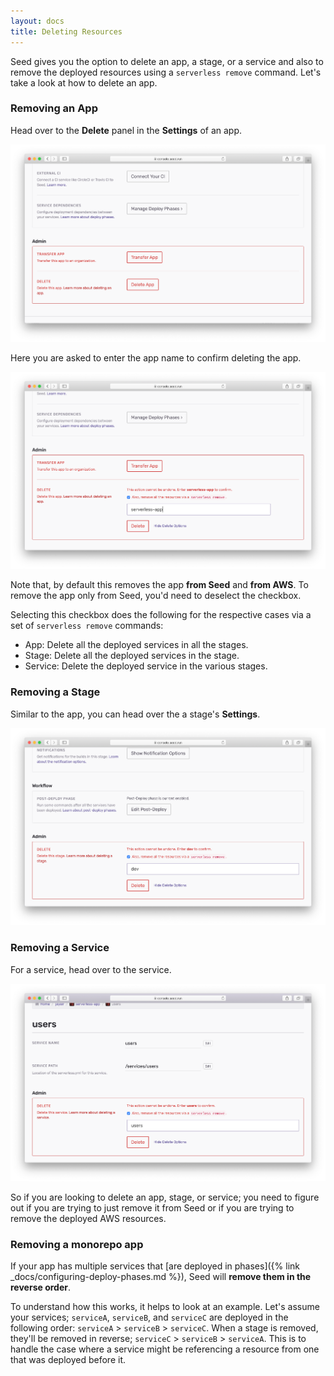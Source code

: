 ```yaml
---
layout: docs
title: Deleting Resources
---
```


Seed gives you the option to delete an app, a stage, or a service and also to remove the deployed resources using a `serverless remove` command. Let's take a look at how to delete an app.

### Removing an App

Head over to the **Delete** panel in the **Settings** of an app.

![Delete panel in app settings](/assets/docs/deleting-resources/delete-panel-in-app-settings.png)

Here you are asked to enter the app name to confirm deleting the app.

![App name to confirm deleting app](/assets/docs/deleting-resources/app-name-to-confirm-deleting-app.png)

Note that, by default this removes the app **from Seed** and **from AWS**. To remove the app only from Seed, you'd need to deselect the checkbox.

Selecting this checkbox does the following for the respective cases via a set of `serverless remove` commands:

- App: Delete all the deployed services in all the stages.
- Stage: Delete all the deployed services in the stage.
- Service: Delete the deployed service in the various stages.

### Removing a Stage

Similar to the app, you can head over the a stage's **Settings**.

![Removing a stage](/assets/docs/deleting-resources/removing-a-stage.png)

### Removing a Service

For a service, head over to the service.

![Removing a service](/assets/docs/deleting-resources/removing-a-serivce.png)

So if you are looking to delete an app, stage, or service; you need to figure out if you are trying to just remove it from Seed or if you are trying to remove the deployed AWS resources.

### Removing a monorepo app

If your app has multiple services that [are deployed in phases]({% link _docs/configuring-deploy-phases.md %}), Seed will **remove them in the reverse order**.

To understand how this works, it helps to look at an example. Let's assume your services; `serviceA`, `serviceB`, and `serviceC` are deployed in the following order: `serviceA` > `serviceB` > `serviceC`. When a stage is removed, they'll be removed in reverse; `serviceC` > `serviceB` > `serviceA`. This is to handle the case where a service might be referencing a resource from one that was deployed before it. 
